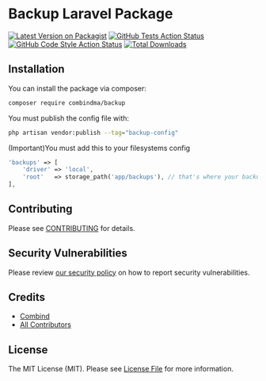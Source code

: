 # Backup Laravel Package

[![Latest Version on Packagist](https://img.shields.io/packagist/v/combindma/backup.svg?style=flat-square)](https://packagist.org/packages/combindma/backup)
[![GitHub Tests Action Status](https://img.shields.io/github/workflow/status/combindma/backup/run-tests?label=tests)](https://github.com/combindma/backup/actions?query=workflow%3ATests+branch%3Amaster)
[![GitHub Code Style Action Status](https://img.shields.io/github/workflow/status/combindma/backup/Check%20&%20fix%20styling?label=code%20style)](https://github.com/combindma/backup/actions?query=workflow%3A"Check+%26+fix+styling"+branch%3Amaster)
[![Total Downloads](https://img.shields.io/packagist/dt/combindma/backup.svg?style=flat-square)](https://packagist.org/packages/combindma/backup)

## Installation

You can install the package via composer:

```bash
composer require combindma/backup
```

You must publish the config file with:
```bash
php artisan vendor:publish --tag="backup-config"
```

(Important)You must add this to your filesystems config

```php
'backups' => [
    'driver' => 'local',
    'root'   => storage_path('app/backups'), // that's where your backups are stored by default: storage/backups
],
```

## Contributing

Please see [CONTRIBUTING](.github/CONTRIBUTING.md) for details.

## Security Vulnerabilities

Please review [our security policy](../../security/policy) on how to report security vulnerabilities.

## Credits

- [Combind](https://github.com/combindma)
- [All Contributors](../../contributors)

## License

The MIT License (MIT). Please see [License File](LICENSE.md) for more information.
